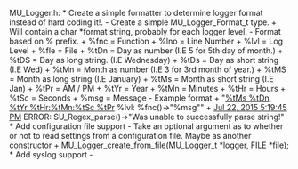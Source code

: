 MU_Logger.h:
    * Create a simple formatter to determine logger format instead of hard coding it!.
        - Create a simple MU_Logger_Format_t type.
            + Will contain a char *format string, probably for each logger level.
        - Format based on % prefix.
            + %fnc = Function
            + %lno = Line Number
            + %lvl = Log Level
            + %fle = File
            + %tDn = Day as number (I.E 5 for 5th day of month.)
            + %tDS = Day as long string. (I.E Wednesday)
            + %tDs = Day as short string (I.E Wed)
            + %tMn = Month as number (I.E 3 for 3rd month of year.)
            + %tMS = Month as long string (I.E January)
            + %tMs = Month as short string (I.E Jan)
            + %tPr = AM / PM
            + %tYr = Year
            + %tMn = Minutes
            + %tHr = Hours
            + %tSc = Seconds
            + %msg = Message
        - Example format
            + "[%tMs %tDn, %tYr %tHr:%tMn:%tSc %tPr](%Fnc:%lno) %lvl: %fnc()->\"%msg\""
            + [Jul 22, 2015 5:19:45 PM](./SU_Regex.c:178) ERROR: SU_Regex_parse()->"Was unable to successfully parse string!"
    * Add configuration file support
        - Take an optional argument as to whether or not to read settings from a configuration file. Maybe as another constructor
            + MU_Logger_create_from_file(MU_Logger_t *logger, FILE *file);
    * Add syslog support
        - 